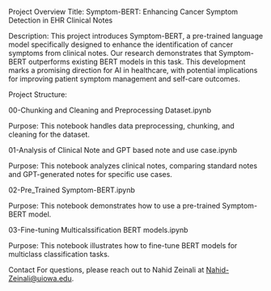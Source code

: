 Project Overview
Title: Symptom-BERT: Enhancing Cancer Symptom Detection in EHR Clinical Notes

Description: This project introduces Symptom-BERT, a pre-trained language model specifically designed to enhance the identification of cancer symptoms from clinical notes. Our research demonstrates that Symptom-BERT outperforms existing BERT models in this task. This development marks a promising direction for AI in healthcare, with potential implications for improving patient symptom management and self-care outcomes.

Project Structure:

00-Chunking and Cleaning and Preprocessing Dataset.ipynb

Purpose: This notebook handles data preprocessing, chunking, and cleaning for the dataset.

01-Analysis of Clinical Note and GPT based note and use case.ipynb

Purpose: This notebook analyzes clinical notes, comparing standard notes and GPT-generated notes for specific use cases.

02-Pre_Trained Symptom-BERT.ipynb

Purpose: This notebook demonstrates how to use a pre-trained Symptom-BERT model.

03-Fine-tuning Multicalssification BERT models.ipynb

Purpose: This notebook illustrates how to fine-tune BERT models for multiclass classification tasks.



Contact
For questions, please reach out to Nahid Zeinali at Nahid-Zeinali@uiowa.edu.

